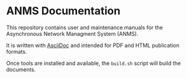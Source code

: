 <!--
Copyright (c) 2023 The Johns Hopkins University Applied Physics
Laboratory LLC.

This file is part of the Asynchronous Network Managment System (ANMS).

Licensed under the Apache License, Version 2.0 (the "License");
you may not use this file except in compliance with the License.
You may obtain a copy of the License at
    http://www.apache.org/licenses/LICENSE-2.0
Unless required by applicable law or agreed to in writing, software
distributed under the License is distributed on an "AS IS" BASIS,
WITHOUT WARRANTIES OR CONDITIONS OF ANY KIND, either express or implied.
See the License for the specific language governing permissions and
limitations under the License.

This work was performed for the Jet Propulsion Laboratory, California
Institute of Technology, sponsored by the United States Government under
the prime contract 80NM0018D0004 between the Caltech and NASA under
subcontract 1658085.
-->
# ANMS Documentation

This repository contains user and maintenance manuals for the Asynchronous Network Managment System (ANMS).

It is written with [AsciiDoc](https://asciidoc.org/) and intended for PDF and HTML publication formats.

Once tools are installed and available, the `build.sh` script will build the documents.
